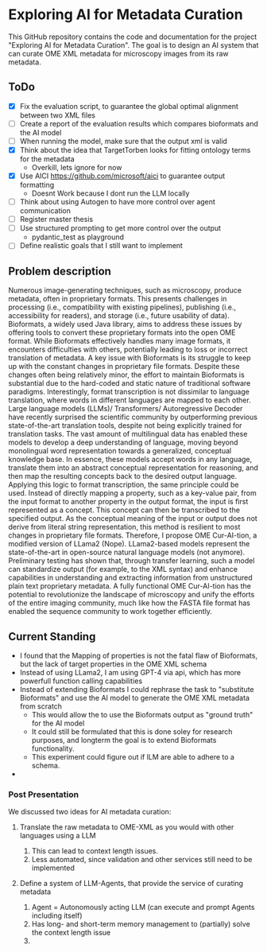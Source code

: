 # Exploring AI for Metadata Curation

This GitHub repository contains the code and documentation for the project "Exploring AI for Metadata Curation".
The goal is to design an AI system that can curate OME XML metadata for microscopy images from its raw metadata.

## ToDo

- [x] Fix the evaluation script, to guarantee the global optimal alignment between two XML files
- [ ] Create a report of the evaluation results which compares bioformats and the AI model
- [ ] When running the model, make sure that the output xml is valid
- [x] Think about the idea that TargetTorben looks for fitting ontology terms for the metadata
  - Overkill, lets ignore for now
- [x] Use AICI https://github.com/microsoft/aici to guarantee output formatting
  - Doesnt Work because I dont run the LLM locally
- [ ] Think about using Autogen to have more control over agent communication
- [ ] Register master thesis
- [ ] Use structured prompting to get more control over the output
  - pydantic_test as playground
- [ ] Define realistic goals that I still want to implement

## Problem description

Numerous image-generating techniques, such as microscopy, produce metadata, often in proprietary formats. This presents
challenges in processing (i.e., compatibility with existing pipelines), publishing (i.e., accessibility for readers),
and storage (i.e., future usability of data). Bioformats, a widely used Java library, aims to address these issues by
offering tools to convert these proprietary formats into the open OME format. 
While Bioformats effectively handles many image formats, it encounters difficulties with others, potentially leading to
loss or incorrect translation of metadata. A key issue with Bioformats is its struggle to keep up with the constant
changes in proprietary file formats. Despite these changes often being relatively minor, the effort to maintain
Bioformats is substantial due to the hard-coded and static nature of traditional software paradigms.
Interestingly, format transcription is not dissimilar to language translation, where words in different languages are
mapped to each other. Large language models (LLMs)/ Transformers/ Autoregressive Decoder have recently surprised the scientific community by outperforming
previous state-of-the-art translation tools, despite not being explicitly trained for translation tasks. The vast
amount of multilingual data has enabled these models to develop a deep understanding of language, moving beyond
monolingual word representation towards a generalized, conceptual knowledge base. 
In essence, these models accept words in any language, translate them into an abstract conceptual representation
for reasoning, and then map the resulting concepts back to the desired output language. Applying this logic to
format transcription, the same principle could be used. Instead of directly mapping a property, such as a key-value
pair, from the input format to another property in the output format, the input is first represented as a concept.
This concept can then be transcribed to the specified output. As the conceptual meaning of the input or output does
not derive from literal string representation, this method is resilient to most changes in proprietary file formats.
Therefore, I propose OME Cur-AI-tion, a modified version of LLama2 (Nope). LLama2-based models represent the state-of-the-art
in open-source natural language models (not anymore). Preliminary testing has shown that, through transfer learning, such a model can
standardize output (for example, to the XML syntax) and enhance capabilities in understanding and extracting information
from unstructured plain text proprietary metadata. A fully functional OME Cur-AI-tion has the potential to revolutionize
the landscape of microscopy and unify the efforts of the entire imaging community, much like how the FASTA file format
has enabled the sequence community to work together efficiently.


## Current Standing

- I found that the Mapping of properties is not the fatal flaw of Bioformats, but the lack of target properties in the OME XML schema
- Instead of using LLama2, I am using GPT-4 via api, which has more powerfull function calling capabilities
- Instead of extending Bioformats I could rephrase the task to "substitute Bioformats" and use the AI model to generate the OME XML metadata from scratch
  - This would allow the to use the Bioformats output as "ground truth" for the AI model
  - It could still be formulated that this is done soley for research purposes, and longterm the goal is to extend Bioformats functionality.
  - This experiment could figure out if lLM are able to adhere to a schema.
- 

### Post Presentation 

We discussed two ideas for AI metadata curation:
1. Translate the raw metadata to OME-XML as you would with other languages using a LLM
   1. This can lead to context length issues.
   2. Less automated, since validation and other services still need to be implemented
   
2. Define a system of LLM-Agents, that provide the service of curating metadata
   1. Agent = Autonomously acting LLM (can execute and prompt Agents including itself)
   2. Has long- and short-term memory management to (partially) solve the context length issue
   3.
